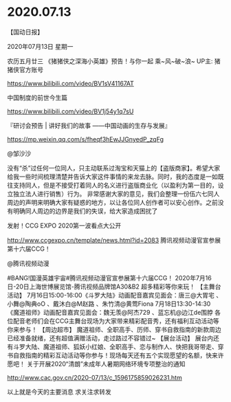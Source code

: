 # 2020.07.13

【国动日报】

2020年07月13日  星期一

农历五月廿三
 《猪猪侠之深海小英雄》预告！与你一起 乘~风~破~浪~ UP主: 猪猪侠官方账号

https://www.bilibili.com/video/BV1sV41167AT



中国制度的前世今生篇

https://www.bilibili.com/video/BV1j54y1q7sU


『研讨会预告 | 讲好我们的故事 ——中国动画的生存与发展』

https://mp.weixin.qq.com/s/fheqf3hEwJJGnyedP_zqFg


@邹沙沙                                    

没有“杀”过任何一位同人，只主动联系过淘宝和天猫上的【盗版商家】。希望大家给我一些时间梳理清楚并告诉大家这件事情的来龙去脉。同时，我的态度是一如既往支持同人，但是不接受打着同人的名义进行盗版商业化（以盈利为第一目的，设立独立法人进行销售）行为。
非常感谢大家的意见，我们会整理一份伍六七同人周边的声明来明确大家有疑惑的地方，以让各位同人创作者可以安心创作。之前没有明确同人周边的边界是我们的失误，给大家造成困扰了


发射！CCG EXPO 2020第一波看点大公开

http://www.ccgexpo.cn/template/news.html?id=2083
腾讯视频动漫官宣参展第十六届CCG！

@腾讯视频动漫   

#BANG!国漫英雄宇宙#腾讯视频动漫官宣参展第十六届CCG！
2020年7月16日-20日上海世博展览馆-腾讯视频品牌馆A30&B2 超多精彩等你来玩！
【主舞台活动】
7月16日15:00-16:00《斗罗大陆》动画配音嘉宾见面会：唐三@大胃宅 、小舞@陶典oO 、戴沐白@M赵路 、朱竹清@黄莺Fiona
7月18日13:30-14:30 《魔道祖师》动画配音嘉宾见面会：魏无羡@阿杰729 、蓝忘机@边江de围脖
各位配音老师们会在CCG主舞台现场为大家带来精彩配音秀，还有福利互动活动等你来参与！
【周边超市】
魔道祖师、全职高手、历师、穿书自救指南的新款周边已经准备就绪，还有超值满赠活动，走过路过不容错过~
【展台活动】
展台内还有斗罗大陆、魔道祖师、狐妖小红娘、全职高手、恋与制作人、快把我哥带走、穿书自救指南的精彩互动活动等你参与！现场每天还有五个实现愿望的名额，快来许愿吧！
关于开展2020“清朗”未成年人暑期网络环境专项整治的通知

http://www.cac.gov.cn/2020-07/13/c_1596175859026231.htm


以上就是今天的主要消息
求关注求转发


